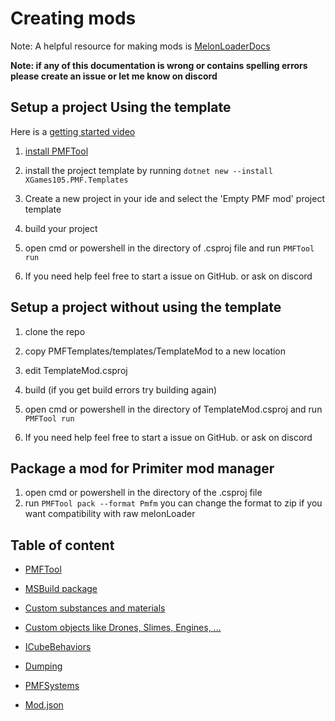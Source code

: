 # Creating mods
Note: A helpful resource for making mods is [MelonLoaderDocs](https://melonwiki.xyz/#/)

**Note: if any of this documentation is wrong or contains spelling errors please create an issue or let me know on discord**


## Setup a project Using the template
Here is a [getting started video](https://youtu.be/U6nOnpO1fb4)

1) [install PMFTool](./PMFTool/InstallPMFTool.md)

2) install the project template by running ```dotnet new --install XGames105.PMF.Templates```

3) Create a new project in your ide and select the 'Empty PMF mod' project template
4) build your project
5) open cmd or powershell in the directory of .csproj file and run ```PMFTool run```

6) If you need help feel free to start a issue on GitHub. or ask on discord

## Setup a project without using the template
1) clone the repo
2) copy PMFTemplates/templates/TemplateMod to a new location
3) edit TemplateMod.csproj
4) build (if you get build errors try building again)
5) open cmd or powershell in the directory of TemplateMod.csproj and run ```PMFTool run```

6) If you need help feel free to start a issue on GitHub. or ask on discord


## Package a mod for Primiter mod manager
1) open cmd or powershell in the directory of the .csproj file
2) run ```PMFTool pack --format Pmfm``` you can change the format to zip if you want compatibility with raw melonLoader


## Table of content

* [PMFTool](./PMFTool/PMFTool.md)

* [MSBuild package](./PMF.Msbuild.md)

* [Custom substances and materials](./CustomSubstancesAndMaterials.md)

* [Custom objects like Drones, Slimes, Engines, ...](./CreatingCustomObjects.md)

* [ICubeBehaviors](./ICubeBehaviors.md)

* [Dumping](./Dumping.md)

* [PMFSystems](./PMFSystems.md)

* [Mod.json](./Mod.json.md)